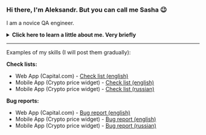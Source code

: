 ### Hi there, I'm Aleksandr. But you can call me Sasha :wink:
I am a novice QA engineer.


<details>
  <summary><b>Click here to learn a little about me. Very briefly</b></summary>
  <p>

Well, the world of IT has captured me. :sweat_smile:
I like everything here: learning new things, growing, communicating, and interacting. And also the endless possibilities. I have a great desire to participate in the creation or development of awesome projects.

So. I was starting to learn the skills needed for the software testing profession independently from open sources. Then I completed a training course with a lot of practice.
Now I have experience working on a project where I met great people and learned what it means to work in a team.
   </p>
</details>

___

Examples of my skills (I will post them gradually):

**Check lists:**
- Web App (Capital.com) - [Check list (english)](https://docs.google.com/spreadsheets/d/1R8qpoOJJIPIWldHowJvOYtTQ_Av3tvJnpen8eh8-eec/edit?usp=share_link)
- Mobile App (Crypto price widget) - [Check list (english)](https://docs.google.com/spreadsheets/d/1iBcQHGaycij-dJjIQv49bM5HQCDgIHUpAMjX7DbAwG4/edit?usp=share_link)
- Mobile App (Crypto price widget) - [Check list (russian)](https://docs.google.com/spreadsheets/d/1X54AM9HwKXJv9kVRyyED7q0CbFK6F2SQnAGuyKt2UnE/edit?usp=share_link)

**Bug reports:**
- Web App (Capital.com) - [Bug report (english)](https://docs.google.com/spreadsheets/d/1sI6HZojN6VfthWmS35EHeC3v-lVne6razgtseLRX5AQ/edit?usp=share_link)
- Mobile App (Crypto price widget) - [Bug report (english)](https://docs.google.com/spreadsheets/d/1F_iMyHabv2fceRQTZKbtSRlul70-7MwiEYiecSohY3E/edit?usp=share_link)
- Mobile App (Crypto price widget) - [Bug report (russian)](https://docs.google.com/spreadsheets/d/1w_A8qpKKmkMDmAIQc-LGEeHMlwmwCjXqsWr0hbkD4rM/edit?usp=share_link)